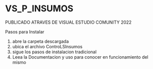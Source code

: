 # VS_P_INSUMOS
PUBLICADO ATRAVES DE VISUAL ESTUDIO COMUNITY 2022

Pasos para Instalar
1. abre la carpeta descargada
2. ubica el archivo ControLSInsumos
3. sigue los pasos de instalacion tradicional
4. Leea la Documentacion y uso para conocer en funcionamiento del mismo
      
